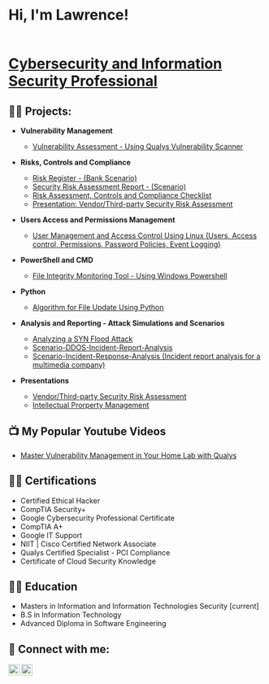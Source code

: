 <h1>Hi, I'm Lawrence! <br/><br/>
  
<a href="https://www.linkedin.com/in/obi-lawrence-a4a793a6/">Cybersecurity and Information Security Professional</a>  <!-- , <a href="https://github.com/InfosecWanderer/InfosecWanderer/">Network Administrator</a>, <a href="https://www.youtube.com/channel/UCrUYxOv2FZKdNBzG2AfnB4Q">Security Tutor</a></h1> -->

<h2>👨‍💻 Projects:</h2>

- <b>Vulnerability Management</b>
  - [Vulnerability Assessment - Using Qualys Vulnerability Scanner](https://github.com/InfosecWanderer/Vulnerability-Assessment)
- <b>Risks, Controls and Compliance</b>
  - [Risk Register - (Bank Scenario)](https://github.com/InfosecWanderer/Risk-Register)
  - [Security Risk Assessment Report - (Scenario)](https://github.com/InfosecWanderer/Risk-Assessment-Report)
  - [Risk Assessment, Controls and Compliance Checklist](https://github.com/InfosecWanderer/Controls-and-Compliance-Checklist)
  - [Presentation: Vendor/Third-party Security Risk Assessment](https://github.com/InfosecWanderer/Presentation---Vendor-Third-party-Security-Risk-Assessment)

- <b>Users Access and Permissions Management</b>
  - [User Management and Access Control Using Linux (Users, Access control, Permissions, Password Policies, Event Logging)](https://github.com/InfosecWanderer/User-Management-and-Access-Control-Using-Linux)</b></i>
- <b>PowerShell and CMD</b>
  - [File Integrity Monitoring Tool - Using Windows Powershell](https://github.com/InfosecWanderer/FIM)
- <b>Python</b>
  - [Algorithm for File Update Using Python](https://github.com/InfosecWanderer/Python-File-Update-Algorithm)
- <b>Analysis and Reporting - Attack Simulations and Scenarios</b>
  - [Analyzing a SYN Flood Attack](https://github.com/InfosecWanderer/Analyzing-a-SYN-Flood-Attack)
  - [Scenario-DDOS-Incident-Report-Analysis](https://github.com/InfosecWanderer/Scenario-DDOS-Incident-Report-Analysis)
  - [Scenario-Incident-Response-Analysis (Incident report analysis for a multimedia company)](https://github.com/InfosecWanderer/Scenario-Incident-Response-Analysis)
- <b>Presentations</b>
  - [Vendor/Third-party Security Risk Assessment](https://github.com/InfosecWanderer/Presentation---Vendor-Third-party-Security-Risk-Assessment)
  - [Intellectual Prorperty Management](https://github.com/InfosecWanderer/Intellectual-Property)
<h2>📺 My Popular Youtube Videos</h2>

- [Master Vulnerability Management in Your Home Lab with Qualys ](https://www.youtube.com/watch?v=tfgaNNRI5IY&t=25s)

<h2>👨‍💻 Certifications</h2>

- Certified Ethical Hacker
- CompTIA Security+
- Google Cybersecurity Professional Certificate
- CompTIA A+
- Google IT Support
- NIIT | Cisco Certified Network Associate
- Qualys Certified Specialist - PCI Compliance
- Certificate of Cloud Security Knowledge

<h2>👨‍💻 Education</h2>

- Masters in Information and Information Technologies Security [current]
- B.S in Information Technology
- Advanced Diploma in Software Engineering

<h2> 🤳 Connect with me:</h2>

[<img align="left" alt="JoshMadakor | YouTube" width="22px" src="https://cdn.jsdelivr.net/npm/simple-icons@v3/icons/youtube.svg" />][youtube]
[<img align="left" alt="JoshMadakor | LinkedIn" width="22px" src="https://cdn.jsdelivr.net/npm/simple-icons@v3/icons/linkedin.svg" />][linkedin]

[youtube]: https://www.youtube.com/channel/UCrUYxOv2FZKdNBzG2AfnB4Q
[linkedin]: https://www.linkedin.com/in/obi-lawrence-a4a793a6/

<!--
**InfosecWanderer/InfosecWanderer** is a ✨ _special_ ✨ repository because its `README.md` (this file) appears on your GitHub profile.

Here are some ideas to get you started:

- 🔭 I’m currently working on ...
- 🌱 I’m currently learning ...
- 👯 I’m looking to collaborate on ...
- 🤔 I’m looking for help with ...
- 💬 Ask me about ...
- 📫 How to reach me: ...
- 😄 Pronouns: ...
- ⚡ Fun fact: ...
-->
